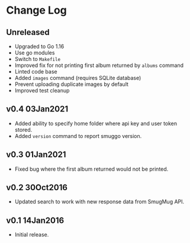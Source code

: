 # Change Log

## Unreleased

* Upgraded to Go 1.16
* Use go modules
* Switch to `Makefile`
* Improved fix for not printing first album returned by `albums` command
* Linted code base
* Added `images` command (requires SQLite database)
* Prevent uploading duplicate images by default
* Improved test cleanup


## v0.4 03Jan2021

* Added ability to specify home folder where api key and user token stored.
* Added `version` command to report smuggo version.


## v0.3 01Jan2021

* Fixed bug where the first album returned would not be printed.


## v0.2 30Oct2016

* Updated search to work with new response data from SmugMug API.


## v0.1 14Jan2016

* Initial release.

